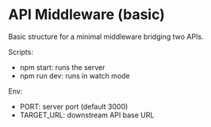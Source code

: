 # API Middleware (basic)

Basic structure for a minimal middleware bridging two APIs.

Scripts:
- npm start: runs the server
- npm run dev: runs in watch mode

Env:
- PORT: server port (default 3000)
- TARGET_URL: downstream API base URL

